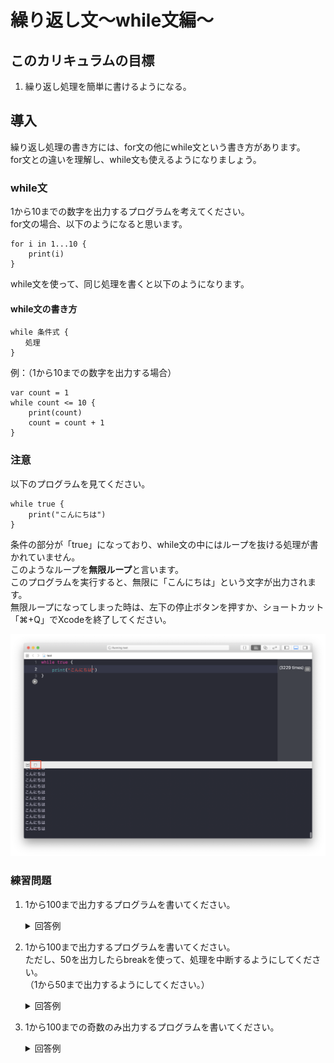 # 繰り返し文〜while文編〜

## このカリキュラムの目標
1. 繰り返し処理を簡単に書けるようになる。

## 導入
繰り返し処理の書き方には、for文の他にwhile文という書き方があります。  
for文との違いを理解し、while文も使えるようになりましょう。

### while文
1から10までの数字を出力するプログラムを考えてください。  
for文の場合、以下のようになると思います。

```
for i in 1...10 {
    print(i)
}
```

while文を使って、同じ処理を書くと以下のようになります。

#### while文の書き方

```
while 条件式 {
　　処理
}
```

例：（1から10までの数字を出力する場合）

```
var count = 1
while count <= 10 {
    print(count)
    count = count + 1
}
```

### 注意
以下のプログラムを見てください。

```
while true {
    print("こんにちは")
}
```

条件の部分が「true」になっており、while文の中にはループを抜ける処理が書かれていません。  
このようなループを**無限ループ**と言います。  
このプログラムを実行すると、無限に「こんにちは」という文字が出力されます。  
無限ループになってしまった時は、左下の停止ボタンを押すか、ショートカット「⌘+Q」でXcodeを終了してください。

![Swiftロゴ](./img/stop_hello.png)

### 練習問題
1. 1から100まで出力するプログラムを書いてください。
	
	<details><summary>回答例</summary><div>
	
	```
	var num = 1
	
	while num <= 100 {
	    print(num)
	    num = num + 1
	}
	```
	
	</div></details>
	
2. 1から100まで出力するプログラムを書いてください。  
ただし、50を出力したらbreakを使って、処理を中断するようにしてください。  
（1から50まで出力するようにしてください。）

	<details><summary>回答例</summary><div>
	
	```
	var num = 1
	
	while num <= 100 {
	    if num > 50 {
	        break
	    }
	    print(num)
	    num = num + 1
	}
	```
	
	</div></details>
	
3. 1から100までの奇数のみ出力するプログラムを書いてください。  
	<details><summary>回答例</summary><div>
	
	```
	var num = 1
	
	while num <= 100 {
	    if num % 2 == 0 {
	        num = num + 1
	        continue
	    }
	    print(num)
	    num = num + 1
	}
	
	```
	
	</div></details>